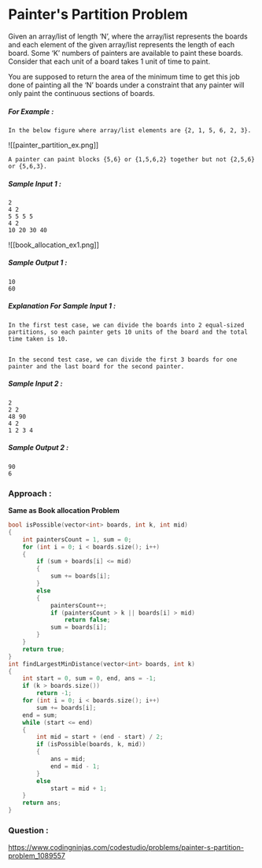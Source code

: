 # Painter's Partition Problem


Given an array/list of length ‘N’, where the array/list represents the boards and each element of the given array/list represents the length of each board. Some ‘K’ numbers of painters are available to paint these boards. Consider that each unit of a board takes 1 unit of time to paint.

You are supposed to return the area of the minimum time to get this job done of painting all the ‘N’ boards under a constraint that any painter will only paint the continuous sections of boards.

##### For Example :

```
In the below figure where array/list elements are {2, 1, 5, 6, 2, 3}.
```

![[painter_partition_ex.png]]

```
A painter can paint blocks {5,6} or {1,5,6,2} together but not {2,5,6} or {5,6,3}.
```

##### Sample Input 1 :

```
2
4 2
5 5 5 5
4 2
10 20 30 40
```

![[book_allocation_ex1.png]]

##### Sample Output 1 :

```
10
60
```

##### Explanation For Sample Input 1 :

```
In the first test case, we can divide the boards into 2 equal-sized partitions, so each painter gets 10 units of the board and the total time taken is 10.


In the second test case, we can divide the first 3 boards for one painter and the last board for the second painter.
```

##### Sample Input 2 :

```
2
2 2
48 90
4 2
1 2 3 4
```

##### Sample Output 2 :

```
90
6
```



### Approach :

**Same as Book allocation Problem**

```C++
bool isPossible(vector<int> boards, int k, int mid)
{
    int paintersCount = 1, sum = 0;
    for (int i = 0; i < boards.size(); i++)
    {
        if (sum + boards[i] <= mid)
        {
            sum += boards[i];
        }
        else
        {
            paintersCount++;
            if (paintersCount > k || boards[i] > mid)
                return false;
            sum = boards[i];
        }
    }
    return true;
}
int findLargestMinDistance(vector<int> boards, int k)
{
    int start = 0, sum = 0, end, ans = -1;
    if (k > boards.size())
        return -1;
    for (int i = 0; i < boards.size(); i++)
        sum += boards[i];
    end = sum;
    while (start <= end)
    {
        int mid = start + (end - start) / 2;
        if (isPossible(boards, k, mid))
        {
            ans = mid;
            end = mid - 1;
        }
        else
            start = mid + 1;
    }
    return ans;
}
```

### Question :

https://www.codingninjas.com/codestudio/problems/painter-s-partition-problem_1089557